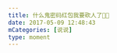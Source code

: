 ```yaml
---
title: 什么鬼密码红包我要砍人了🔪🔪
date: 2017-05-09 12:48:43
mCategories: [说说]
type: moment
---
```


<div id="pics-20170509124843"></div>

<script>
var data = [
    {"link": "2017-05-09_000000.jpeg", "type": "shuoshuo"}
];
picsRender(data, "pics-20170509124843");
</script>
